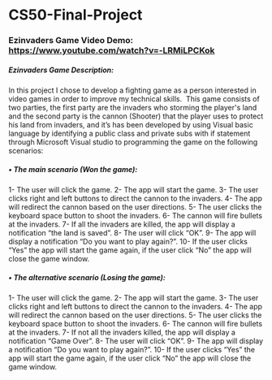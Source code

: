 # CS50-Final-Project
### Ezinvaders Game Video Demo: <https://www.youtube.com/watch?v=-LRMiLPCKok>

##### Ezinvaders Game Description: ‎
In this project I chose to develop a fighting game as a person interested in video games in order to improve my ‎technical skills.‎‏ ‏
This game consists of two parties, the first party are the invaders who storming the player's land and the second ‎party is the cannon (Shooter) that the player uses to protect his land from invaders, and it’s has been developed ‎by using Visual basic language by identifying a public class and private subs with if statement through Microsoft ‎Visual studio to programming the game on the following scenarios:‎

##### •	The main scenario (Won the game):‎
‎1-‎	The user will click the game.‎
‎2-‎	The app will start the game.‎
‎3-‎	The user clicks right and left buttons to ‎direct the cannon to the invaders.‎
‎4-‎	The app will redirect the cannon based on the user directions.‎
‎5-‎	The user clicks the keyboard space button to shoot the invaders.‎
‎6-‎	The cannon will fire bullets at the invaders.‎
‎7-‎	If all the invaders are killed, the app will display a notification “the land is saved”.‎
‎8-‎	The user will click “OK”.‎
‎9-‎	The app will display a notification “Do you want to play again?”.‎
‎10-‎	If the user clicks “Yes” the app will start the game again, if the user click “No” the app will close the ‎game window.‎

##### •	The alternative scenario (Losing the game):‎
‎1-‎	The user will click the game.‎
‎2-‎	The app will start the game.‎
‎3-‎	The user clicks right and left buttons to ‎direct the cannon to the invaders.‎
‎4-‎	The app will redirect the cannon based on the user directions.‎
‎5-‎	The user clicks the keyboard space button to shoot the invaders.‎
‎6-‎	The cannon will fire bullets at the invaders.‎
‎7-‎	If not all the invaders killed, the app will display a notification “Game Over”.‎
‎8-‎	The user will click “OK”.‎
‎9-‎	The app will display a notification “Do you want to play again?”.‎
‎10-‎	If the user clicks “Yes” the app will start the game again, if the user click “No” the app will close the ‎game window.‎
